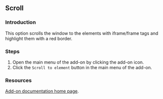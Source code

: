 ## Scroll 

### Introduction

This option scrolls the window to the elements with iframe/frame tags and highlight them with a red border.
 
### Steps

1. Open the main menu of the add-on by clicking the add-on icon.
2. Click the `Scroll to element` button in the main menu of the add-on.

### Resources

[Add-on documentation home page](https://cmoli.es/projects/check-iframe/introduction.html).
